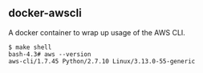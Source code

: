 docker-awscli
-------------

A docker container to wrap up usage of the AWS CLI.

```shell
$ make shell
bash-4.3# aws --version
aws-cli/1.7.45 Python/2.7.10 Linux/3.13.0-55-generic
```
